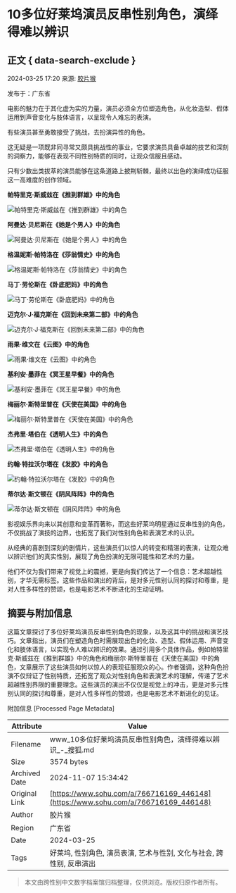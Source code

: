 # 10多位好莱坞演员反串性别角色，演绎得难以辨识

## 正文 { data-search-exclude }


2024-03-25 17:20 来源: [胶片猴](https://www.sohu.com/a/766716169_446148?spm=smpc.content-abroad.content.1.1730993609679LrtNEFj)

发布于：广东省

电影的魅力在于其化虚为实的力量，演员必须全方位塑造角色，从化妆造型、假体运用到声音变化与肢体语言，以呈现令人难忘的表演。

有些演员甚至勇敢接受了挑战，去扮演异性的角色。

这无疑是一项既非同寻常又颇具挑战性的事业，它要求演员具备卓越的技艺和深刻的洞察力，能够在表现不同性别特质的同时，让观众信服且感动。

只有少数出类拔萃的演员能够在这条道路上披荆斩棘，最终以出色的演绎成功征服这一高难度的创作领域。

**帕特里克·斯威兹在《推到群雄》中的角色**

![帕特里克·斯威兹在《推到群雄》中的角色](//q3.itc.cn/images01/20240325/0f66dc74c944448d8c2819d569ceea82.jpeg)

**阿曼达·贝尼斯在《她是个男人》中的角色**

![阿曼达·贝尼斯在《她是个男人》中的角色](//q4.itc.cn/images01/20240325/14ae3e9820494401a29a1f2beec793a8.jpeg)

**格温妮斯·帕特洛在《莎翁情史》中的角色**

![格温妮斯·帕特洛在《莎翁情史》中的角色](//q5.itc.cn/images01/20240325/6df42cfdad5c424eac31542773c7928c.jpeg)

**马丁·劳伦斯在《卧底肥妈》中的角色**

![马丁·劳伦斯在《卧底肥妈》中的角色](//q6.itc.cn/images01/20240325/34882a6d08d94954adc7f3206be485e3.jpeg)

**迈克尔·J·福克斯在《回到未来第二部》中的角色**

![迈克尔·J·福克斯在《回到未来第二部》中的角色](//q3.itc.cn/images01/20240325/4ed6277b899f4b0caddf4435c9e12eb1.jpeg)

**雨果·维文在《云图》中的角色**

![雨果·维文在《云图》中的角色](//q9.itc.cn/images01/20240325/04261f2836f04772934641e3da7db648.jpeg)

**基利安·墨菲在《冥王星早餐》中的角色**

![基利安·墨菲在《冥王星早餐》中的角色](//q5.itc.cn/images01/20240325/42bbbdfc7f26439ead13bcf989a0ea89.jpeg)

**梅丽尔·斯特里普在《天使在美国》中的角色**

![梅丽尔·斯特里普在《天使在美国》中的角色](//q2.itc.cn/images01/20240325/1f6c905b82774622a2a557ffa5c923f2.jpeg)

**杰弗里·塔伯在《透明人生》中的角色**

![杰弗里·塔伯在《透明人生》中的角色](//q5.itc.cn/images01/20240325/72fbc7a54b0a4be6801252e35149206d.jpeg)

**约翰·特拉沃尔塔在《发胶》中的角色**

![约翰·特拉沃尔塔在《发胶》中的角色](//q8.itc.cn/images01/20240325/30107f8bac1f43a0a0e9fb408038b316.jpeg)

**蒂尔达·斯文顿在《阴风阵阵》中的角色**

![蒂尔达·斯文顿在《阴风阵阵》中的角色](//q8.itc.cn/images01/20240325/373ccdf4c89849a082f2a039d526425d.jpeg)

影视娱乐界向来以其创意和变革而著称，而这些好莱坞明星通过反串性别的角色，不仅挑战了演技的边界，也拓宽了我们对性别角色和表演艺术的认识。

从经典的喜剧到深刻的剧情片，这些演员们以惊人的转变和精湛的表演，让观众难以辨识他们的真实性别，展现了角色扮演的无限可能性和艺术的力量。

他们不仅为我们带来了视觉上的震撼，更是向我们传达了一个信息：艺术超越性别，才华无需标签。这些作品和演出的背后，是对多元性别认同的探讨和尊重，是对人性多样性的赞颂，也是电影艺术不断进化的生动证明。

## 摘要与附加信息

<!-- tcd_abstract -->
这篇文章探讨了多位好莱坞演员反串性别角色的现象，以及这其中的挑战和演艺技巧。文章指出，演员们在塑造角色时需展现出色的化妆、造型、假体运用、声音变化和肢体语言，以实现令人难以辨识的效果。通过引用多个具体作品，例如帕特里克·斯威兹在《推到群雄》中的角色和梅丽尔·斯特里普在《天使在美国》中的角色，文章展示了这些演员如何以惊人的表现征服观众的心。作者强调，这种角色扮演不仅辩证了性别特质，还拓宽了观众对性别角色和表演艺术的理解，传递了艺术超越性别界限的重要理念。这些演员的演出不仅仅是视觉上的冲击，更是对多元性别认同的探讨和尊重，是对人性多样性的赞颂，也是电影艺术不断进化的见证。
<!-- tcd_abstract_end -->

附加信息 [Processed Page Metadata]

| Attribute       | Value                                  |
|-----------------|----------------------------------------|
| Filename        | www_10多位好莱坞演员反串性别角色，演绎得难以辨识_-_搜狐.md                             |
| Size            | 3574 bytes                           |
| Archived Date   | 2024-11-07 15:34:42                             |
| Original Link   | [https://www.sohu.com/a/766716169_446148](https://www.sohu.com/a/766716169_446148)                       |
| Author          | 胶片猴                               |
| Region          | 广东省                               |
| Date            | 2024-03-25                                 |
| Tags            | 好莱坞, 性别角色, 演员表演, 艺术与性别, 文化与社会, 跨性别, 反串演出                                 |
>
> 本文由跨性别中文数字档案馆归档整理，仅供浏览。版权归原作者所有。
>